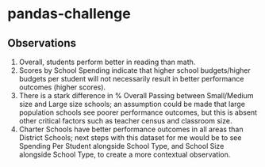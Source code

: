 # pandas-challenge

## Observations

1. Overall, students perform better in reading than math.
2. Scores by School Spending indicate that higher school budgets/higher budgets per student will not necessarily result in better performance outcomes (higher scores).
3. There is a stark difference in % Overall Passing between Small/Medium size and Large size schools; an assumption could be made that large population schools see poorer performance outcomes, but this is absent other critical factors such as teacher census and classroom size.
4. Charter Schools have better performance outcomes in all areas than District Schools; next steps with this dataset for me would be to see Spending Per Student alongside School Type, and School Size alongside School Type, to create a more contextual observation.
